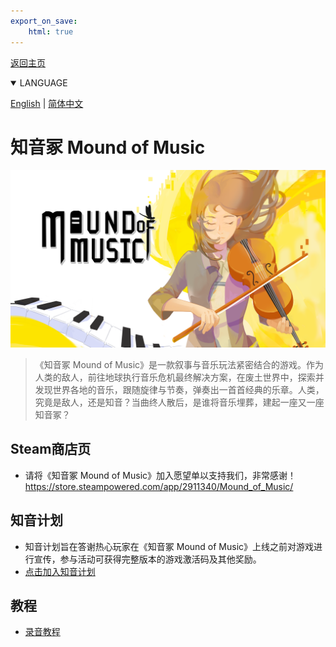 ```yaml
---
export_on_save:
    html: true
---
```


<a href="/index_zhhans.html">返回主页</a>
<details open>
<summary>LANGUAGE</summary>

[English](index.html) | [简体中文](index_zhhans.html)
</details>

# 知音冢 Mound of Music

![Mound of Music](./moundofmusic.png)

> 《知音冢 Mound of Music》是一款叙事与音乐玩法紧密结合的游戏。作为人类的敌人，前往地球执行音乐危机最终解决方案，在废土世界中，探索并发现世界各地的音乐，跟随旋律与节奏，弹奏出一首首经典的乐章。人类，究竟是敌人，还是知音？当曲终人散后，是谁将音乐埋葬，建起一座又一座知音冢？

## Steam商店页
- 请将《知音冢 Mound of Music》加入愿望单以支持我们，非常感谢！
https://store.steampowered.com/app/2911340/Mound_of_Music/

## 知音计划
- 知音计划旨在答谢热心玩家在《知音冢 Mound of Music》上线之前对游戏进行宣传，参与活动可获得完整版本的游戏激活码及其他奖励。
- [点击加入知音计划](240910_zhiyin_plan/zhiyin_plan.html)

## 教程
- [录音教程](240909_tutor_record/tutor_record_zhhans.html)